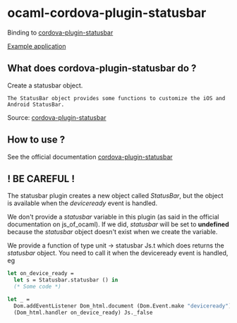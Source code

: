 # ocaml-cordova-plugin-statusbar

Binding to
[cordova-plugin-statusbar](https://github.com/apache/cordova-plugin-statusbar)

[Example
application](https://github.com/dannywillems/ocaml-cordova-plugin-statusbar-example)

## What does cordova-plugin-statusbar do ?

Create a statusbar object.
```
The StatusBar object provides some functions to customize the iOS and Android StatusBar.
```
Source: [cordova-plugin-statusbar](https://github.com/apache/cordova-plugin-statusbar)

## How to use ?

See the official documentation
[cordova-plugin-statusbar](https://github.com/apache/cordova-plugin-statusbar)

## ! BE CAREFUL !

The statusbar plugin creates a new object called *StatusBar*, but the object is
available when the *deviceready* event is handled.

We don't provide a *statusbar* variable in this plugin (as said in the official
documentation on js_of_ocaml). If we did, *statusbar* will be set to **undefined**
because the *statusbar* object doesn't exist when we create the variable.

We provide a function of type unit -> statusbar Js.t which does returns the
*statusbar* object. You need to call it when the deviceready event is handled, eg

```OCaml
let on_device_ready =
  let s = Statusbar.statusbar () in
  (* Some code *)

let _ =
  Dom.addEventListener Dom_html.document (Dom.Event.make "deviceready")
  (Dom_html.handler on_device_ready) Js._false
```

